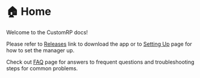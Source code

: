 # 🏠 Home

Welcome to the CustomRP docs!

Please refer to [Releases](https://github.com/maximmax42/Discord-CustomRP/releases) link to download the app or to [Setting Up](setting-up.md) page for how to set the manager up.

Check out [FAQ](faq.md) page for answers to frequent questions and troubleshooting steps for common problems.
